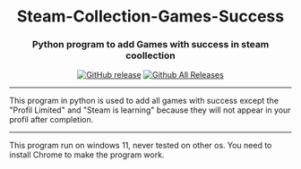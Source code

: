 <h1 align="center">Steam-Collection-Games-Success
</h1>
<h3 align="center">Python program to add Games with success in steam coollection</h3>

<p align="center">
    <a href="https://github.comMouflon23/Steam-Collection-Games-Success/releases/latest"><img src="https://img.shields.io/github/release/Mouflon23/Steam-Collection-Games-Success.svg?maxAge=2592000" alt="GitHub release" /></a>
    <a href="https://https://github.com/Mouflon23/Steam-Collection-Games-Success/releases"><img src="https://img.shields.io/github/downloads/Mouflon23/Steam-Collection-Games-Success/total.svg?maxAge=2592000" alt="Github All Releases" /></a>
</p>

---

This program in python is used to add all games with success except the "Profil Limited" and "Steam is learning"  because they will not appear in your profil after completion.

---

This program run on windows 11, never tested on other os.
You need to install Chrome to make the program work.
